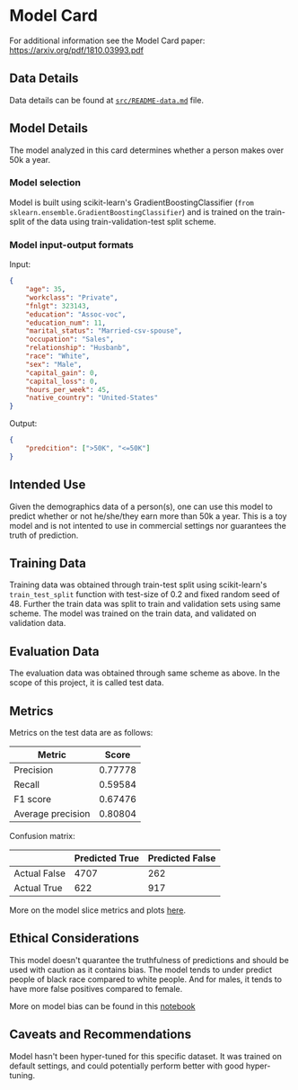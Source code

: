 # Model Card

For additional information see the Model Card paper: https://arxiv.org/pdf/1810.03993.pdf

## Data Details

Data details can be found at [`src/README-data.md`](README-data.md) file.

## Model Details

The model analyzed in this card determines whether a person makes over 50k a year.

### Model selection

Model is built using scikit-learn's GradientBoostingClassifier (`from sklearn.ensemble.GradientBoostingClassifier`) and
is trained on the train-split of the data using train-validation-test split scheme.

### Model input-output formats

Input:
```json
{
    "age": 35,
    "workclass": "Private",
    "fnlgt": 323143,
    "education": "Assoc-voc",
    "education_num": 11,
    "marital_status": "Married-csv-spouse",
    "occupation": "Sales",
    "relationship": "Husbanb",
    "race": "White",
    "sex": "Male",
    "capital_gain": 0,
    "capital_loss": 0,
    "hours_per_week": 45,
    "native_country": "United-States"
}
```

Output:
```json
{
    "predcition": [">50K", "<=50K"]
}
```

## Intended Use

Given the demographics data of a person(s), one can use this model to predict whether or not he/she/they earn more than 50k
a year. This is a toy model and is not intented to use in commercial settings nor guarantees the truth of prediction.

## Training Data

Training data was obtained through train-test split using scikit-learn's `train_test_split` function with test-size of 0.2
and fixed random seed of 48. Further the train data was split to train and validation sets using same scheme. The model was
trained on the train data, and validated on validation data.

## Evaluation Data

The evaluation data was obtained through same scheme as above. In the scope of this project, it is called test data.

## Metrics

Metrics on the test data are as follows:

| Metric | Score |
|-|-|
| Precision | 0.77778 |
| Recall | 0.59584 |
| F1 score | 0.67476 |
| Average precision | 0.80804 |

Confusion matrix:

| | Predicted True | Predicted False |
|-|-|-|
| Actual False | 4707 | 262 |
| Actual True  | 622 | 917 |


More on the model slice metrics and plots
[here](https://studio.iterative.ai/user/biddy1618/projects/udacity-mldevops-3-project-mlmodel-fastapi-heroku-vja0jevasy).

## Ethical Considerations

This model doesn't quarantee the truthfulness of predictions and should be used with caution as it contains bias.
The model tends to under predict people of black race compared to white people. And for males, it tends to have
more false positives compared to female.

More on model bias can be found in this [notebook](eda/EDA.ipynb)

## Caveats and Recommendations

Model hasn't been hyper-tuned for this specific dataset. It was trained on default settings, and could potentially
perform better with good hyper-tuning.